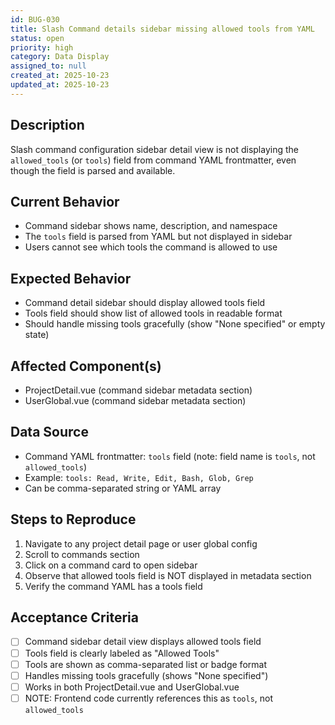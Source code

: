```yaml
---
id: BUG-030
title: Slash Command details sidebar missing allowed tools from YAML
status: open
priority: high
category: Data Display
assigned_to: null
created_at: 2025-10-23
updated_at: 2025-10-23
---
```


## Description
Slash command configuration sidebar detail view is not displaying the `allowed_tools` (or `tools`) field from command YAML frontmatter, even though the field is parsed and available.

## Current Behavior
- Command sidebar shows name, description, and namespace
- The `tools` field is parsed from YAML but not displayed in sidebar
- Users cannot see which tools the command is allowed to use

## Expected Behavior
- Command detail sidebar should display allowed tools field
- Tools field should show list of allowed tools in readable format
- Should handle missing tools gracefully (show "None specified" or empty state)

## Affected Component(s)
- ProjectDetail.vue (command sidebar metadata section)
- UserGlobal.vue (command sidebar metadata section)

## Data Source
- Command YAML frontmatter: `tools` field (note: field name is `tools`, not `allowed_tools`)
- Example: `tools: Read, Write, Edit, Bash, Glob, Grep`
- Can be comma-separated string or YAML array

## Steps to Reproduce
1. Navigate to any project detail page or user global config
2. Scroll to commands section
3. Click on a command card to open sidebar
4. Observe that allowed tools field is NOT displayed in metadata section
5. Verify the command YAML has a tools field

## Acceptance Criteria
- [ ] Command sidebar detail view displays allowed tools field
- [ ] Tools field is clearly labeled as "Allowed Tools"
- [ ] Tools are shown as comma-separated list or badge format
- [ ] Handles missing tools gracefully (shows "None specified")
- [ ] Works in both ProjectDetail.vue and UserGlobal.vue
- [ ] NOTE: Frontend code currently references this as `tools`, not `allowed_tools`
